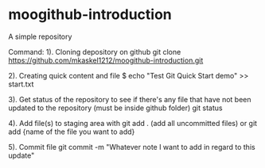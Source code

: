 # moogithub-introduction
A simple repository

Command:
1). Cloning depository on github
    git clone https://github.com/mkaskel1212/moogithub-introduction.git

2). Creating quick content and file
    $ echo "Test Git Quick Start demo" >> start.txt

3). Get status of the repository to see if there's any file that have not been updated to the repository (must be inside github folder)
    git status

4). Add file(s) to staging area with
    git add . (add all uncommitted files) or git add {name of the file you want to add}

5). Commit file
    git commit -m "Whatever note I want to add in regard to this update"

